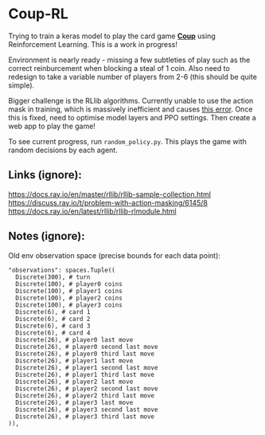 # Coup-RL

Trying to train a keras model to play the card game **[Coup](https://www.ultraboardgames.com/coup/game-rules.php)** using Reinforcement Learning. This is a work in progress!

Environment is nearly ready - missing a few subtleties of play such as the correct reinburcement when blocking a steal of 1 coin. Also need to redesign to take a variable number of players from 2-6 (this should be quite simple).

Bigger challenge is the RLlib algorithms. Currently unable to use the action mask in training, which is massively inefficient and causes [this error](https://github.com/ray-project/ray/issues/10761). Once this is fixed, need to optimise model layers and PPO settings. Then create a web app to play the game!

To see current progress, run `random_policy.py`. This plays the game with random decisions by each agent.

## Links (ignore):

https://docs.ray.io/en/master/rllib/rllib-sample-collection.html
https://discuss.ray.io/t/problem-with-action-masking/6145/8
https://docs.ray.io/en/latest/rllib/rllib-rlmodule.html

## Notes (ignore):

Old env observation space (precise bounds for each data point):

```
"observations": spaces.Tuple((
  Discrete(300), # turn
  Discrete(100), # player0 coins
  Discrete(100), # player1 coins
  Discrete(100), # player2 coins
  Discrete(100), # player3 coins
  Discrete(6), # card 1
  Discrete(6), # card 2
  Discrete(6), # card 3
  Discrete(6), # card 4
  Discrete(26), # player0 last move
  Discrete(26), # player0 second last move
  Discrete(26), # player0 third last move
  Discrete(26), # player1 last move
  Discrete(26), # player1 second last move
  Discrete(26), # player1 third last move
  Discrete(26), # player2 last move
  Discrete(26), # player2 second last move
  Discrete(26), # player2 third last move
  Discrete(26), # player3 last move
  Discrete(26), # player3 second last move
  Discrete(26), # player3 third last move
)),
```
